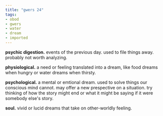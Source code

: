 ```yaml
---
title: "gwers 24"
tags:
- obod
- gwers
- water
- dream
- imported
---
```


**psychic digestion.** events of the previous day. used to file things away. probably not worth analyzing.

**physiological.** a need or feeling translated into a dream, like food dreams when hungry or water dreams when thirsty.

**psychological.** a mental or emtional dream. used to solve things our conscious mind cannot. may offer a new prespective on a situation. try thinking of how the story might end or what it might be saying if it were somebody else's story.

**soul.** vivid or lucid dreams that take on other-worldly feeling.